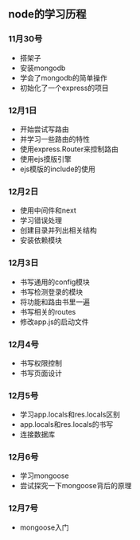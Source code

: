 ## node的学习历程

### 11月30号

- 搭架子
- 安装mongodb
- 学会了mongodb的简单操作
- 初始化了一个express的项目

### 12月1日

- 开始尝试写路由
- 并学习一些路由的特性
- 使用express.Router来控制路由
- 使用ejs摸版引擎
- ejs模版的include的使用

### 12月2日
- 使用中间件和next
- 学习错误处理
- 创建目录并列出相关结构
- 安装依赖模块

### 12月3日
- 书写通用的config模块
- 书写检测登录的模块
- 将功能和路由书里一遍
- 书写相关的routes
- 修改app.js的启动文件

### 12月4号
- 书写权限控制
- 书写页面设计

### 12月5号
- 学习app.locals和res.locals区别
- app.locals和res.locals的书写
- 连接数据库

### 12月6号
- 学习mongoose
- 尝试探究一下mongoose背后的原理

### 12月7号
- mongoose入门